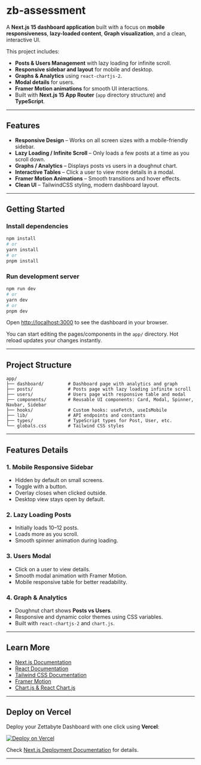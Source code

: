 # zb-assessment

A **Next.js 15 dashboard application** built with a focus on **mobile responsiveness**, **lazy-loaded content**, **Graph visualization**, and a clean, interactive UI.

This project includes:

* **Posts & Users Management** with lazy loading for infinite scroll.
* **Responsive sidebar and layout** for mobile and desktop.
* **Graphs & Analytics** using `react-chartjs-2`.
* **Modal details** for users.
* **Framer Motion animations** for smooth UI interactions.
* Built with **Next.js 15 App Router** (`app` directory structure) and **TypeScript**.

---

## Features

* **Responsive Design** – Works on all screen sizes with a mobile-friendly sidebar.
* **Lazy Loading / Infinite Scroll** – Only loads a few posts at a time as you scroll down.
* **Graphs / Analytics** – Displays posts vs users in a doughnut chart.
* **Interactive Tables** – Click a user to view more details in a modal.
* **Framer Motion Animations** – Smooth transitions and hover effects.
* **Clean UI** – TailwindCSS styling, modern dashboard layout.

---

## Getting Started

### Install dependencies

```bash
npm install
# or
yarn install
# or
pnpm install
```

### Run development server

```bash
npm run dev
# or
yarn dev
# or
pnpm dev
```

Open [http://localhost:3000](http://localhost:3000) to see the dashboard in your browser.

You can start editing the pages/components in the `app/` directory. Hot reload updates your changes instantly.

---

## Project Structure

```
app/
├── dashboard/         # Dashboard page with analytics and graph
├── posts/             # Posts page with lazy loading infinite scroll
├── users/             # Users page with responsive table and modal
├── components/        # Reusable UI components: Card, Modal, Spinner, Navbar, Sidebar
├── hooks/             # Custom hooks: useFetch, useIsMobile
├── lib/               # API endpoints and constants
├── types/             # TypeScript types for Post, User, etc.
└── globals.css        # Tailwind CSS styles
```

---

## Features Details

### 1. Mobile Responsive Sidebar

* Hidden by default on small screens.
* Toggle with a button.
* Overlay closes when clicked outside.
* Desktop view stays open by default.

### 2. Lazy Loading Posts

* Initially loads 10–12 posts.
* Loads more as you scroll.
* Smooth spinner animation during loading.

### 3. Users Modal

* Click on a user to view details.
* Smooth modal animation with Framer Motion.
* Mobile responsive table for better readability.

### 4. Graph & Analytics

* Doughnut chart shows **Posts vs Users**.
* Responsive and dynamic color themes using CSS variables.
* Built with `react-chartjs-2` and `chart.js`.

---

## Learn More

* [Next.js Documentation](https://nextjs.org/docs)
* [React Documentation](https://reactjs.org/docs/getting-started.html)
* [Tailwind CSS Documentation](https://tailwindcss.com/docs)
* [Framer Motion](https://www.framer.com/motion/)
* [Chart.js & React Chart.js](https://react-chartjs-2.js.org/)

---

## Deploy on Vercel

Deploy your Zettabyte Dashboard with one click using **Vercel**:

[![Deploy on Vercel](https://vercel.com/button)](https://vercel.com/new?utm_source=github&utm_medium=readme&filter=next.js)

Check [Next.js Deployment Documentation](https://nextjs.org/docs/app/building-your-application/deploying) for details.

---